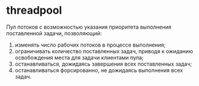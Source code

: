 # threadpool

Пул потоков с возможностью указания приоритета выполнения поставленной задачи, позволяющий:
1) изменять число рабочих потоков в процессе выполнения;
2) ограничивать количество поставленных задач, приводя к ожиданию освобождения места для задачи клиентами пула;
3) останавливаться, дожидаясь завершения всех поставленных задач;
4) останавливаться форсированно, не дожидаясь выполнения всех задач.

